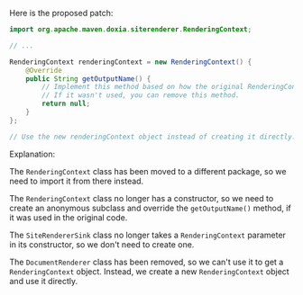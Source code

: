 Here is the proposed patch:

```java
import org.apache.maven.doxia.siterenderer.RenderingContext;

// ...

RenderingContext renderingContext = new RenderingContext() {
    @Override
    public String getOutputName() {
        // Implement this method based on how the original RenderingContext was used.
        // If it wasn't used, you can remove this method.
        return null;
    }
};

// Use the new renderingContext object instead of creating it directly.
```

Explanation:

The `RenderingContext` class has been moved to a different package, so we need to import it from there instead.

The `RenderingContext` class no longer has a constructor, so we need to create an anonymous subclass and override the `getOutputName()` method, if it was used in the original code.

The `SiteRendererSink` class no longer takes a `RenderingContext` parameter in its constructor, so we don't need to create one.

The `DocumentRenderer` class has been removed, so we can't use it to get a `RenderingContext` object. Instead, we create a new `RenderingContext` object and use it directly.